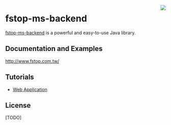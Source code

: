[<img src="http://h2opm.eastasia.cloudapp.azure.com:81/SiteImgHandler.ashx?k=2087194807&t=L" align="right" />](http://www.fstop.com.tw/)

fstop-ms-backend 
=============

[fstop-ms-backend](http://www.fstop.com.tw/) is a powerful and easy-to-use Java library.

Documentation and Examples
--------------------------
http://www.fstop.com.tw/

Tutorials
---------
* [Web Application](http://www.fstop.com.tw/) 

License
-------
[TODO]


